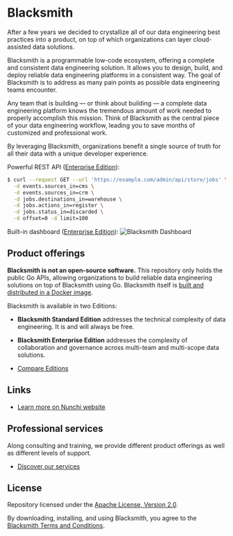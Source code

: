 # Blacksmith

After a few years we decided to crystallize all of our data engineering best
practices into a product, on top of which organizations can layer cloud-assisted
data solutions.

Blacksmith is a programmable low-code ecosystem, offering a complete and consistent
data engineering solution. It allows you to design, build, and deploy reliable data
engineering platforms in a consistent way. The goal of Blacksmith is to address as
many pain points as possible data engineering teams encounter.

Any team that is building — or think about building — a complete data engineering
platform knows the tremendous amount of work needed to properly accomplish this
mission. Think of Blacksmith as the central piece of your data engineering workflow,
leading you to save months of customized and professional work.

By leveraging Blacksmith, organizations benefit a single source of truth for all
their data with a unique developer experience.

Powerful REST API ([Enterprise Edition](https://nunchi.studio/blacksmith/editions)):
```bash
$ curl --request GET --url 'https://example.com/admin/api/store/jobs' \
  -d events.sources_in=cms \
  -d events.sources_in=crm \
  -d jobs.destinations_in=warehouse \
  -d jobs.actions_in=register \
  -d jobs.status_in=discarded \
  -d offset=0 -d limit=100
```

Built-in dashboard ([Enterprise Edition](https://nunchi.studio/blacksmith/editions)):
![Blacksmith Dashboard](https://nunchi.studio/images/blacksmith/dashboard.002.png)

## Product offerings

**Blacksmith is not an open-source software.** This repository only holds the
public Go APIs, allowing organizations to build reliable data engineering solutions
on top of Blacksmith using Go. Blacksmith itself is [built and distributed in a
Docker image](https://github.com/nunchistudio/blacksmith-docker).

Blacksmith is available in two Editions:
- **Blacksmith Standard Edition** addresses the technical complexity of data
  engineering. It is and will always be free.
- **Blacksmith Enterprise Edition** addresses the complexity of collaboration
  and governance across multi-team and multi-scope data solutions.

- [Compare Editions](https://nunchi.studio/blacksmith/editions)

## Links

- [Learn more on Nunchi website](https://nunchi.studio/blacksmith)

## Professional services

Along consulting and training, we provide different product offerings as well as
different levels of support.

- [Discover our services](https://nunchi.studio/support)

## License

Repository licensed under the [Apache License, Version 2.0](./LICENSE).

By downloading, installing, and using Blacksmith, you agree to the
[Blacksmith Terms and Conditions](https://nunchi.studio/legal/terms).
